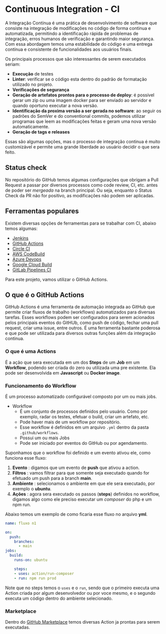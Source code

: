 # Continuous Integration - CI

A Integração Contínua é uma prática de desenvolvimento de software que consiste na integração de modificações no código de forma continua e automatizada, permitindo a identificação rápida de problemas de integração, erros humanos de verificação e garantindo maior segurança. Com essa abordagem temos uma estabilidade do código e uma entrega contínua e consistente de funcionalidades aos usuários finais.

Os principais processos que são interessantes de serem executados seriam:

- **Execução** de testes
- **Linter**: verificar se o código esta dentro do padrão de formatação utilizado no projeto.
- **Verificações de segurança**
- **Geração de artefatos prontos para o processo de deploy**: é possível gerar um zip ou uma imagem docker para ser enviado ao servidor e quando oportuno executar a nova versão.
- **Identificação da proxima versão a ser gerada no software**: ao seguir os padrões do SemVer e do conventional commits, podemos utilizar programas que leem as modificações feitas e geram uma nova versão automaticamente.
- **Geração de tags e releases**

Essas são algumas opções, mas o processo de integração continua é muito customizável e permite uma grande liberdade ao usuário decidir o que sera feito.

## Status check

No repositório do GitHub temos algumas configurações que obrigam a Pull Request a passar por diversos processos como code review, CI, etc. antes de poder ser *mergeada* na branch principal. Ou seja, enquanto o Status Check da PR não for positivo, as modificações não podem ser aplicadas.

## Ferramentas populares

Existem diversas opções de ferramentas para se trabalhar com CI, abaixo temos algumas:

- [Jenkins](https://www.jenkins.io)
- [GitHub Actions](https://github.com/features/actions)
- [Circle CI](https://circleci.com)
- [AWS CodeBuild](https://aws.amazon.com/pt/codebuild/)
- [Azure Devops](https://azure.microsoft.com/pt-br/products/devops)
- [Google Cloud Build](https://azure.microsoft.com/pt-br/products/devops)
- [GitLab Pipelines CI](https://docs.gitlab.com/ee/ci/)

Para este projeto, vamos utilizar o GitHub Actions.

## O que é o GitHub Actions

GitHub Actions é uma ferramenta de automação integrada ao GitHub que permite criar fluxos de trabalho (workflows) automatizados para diversas tarefas. Esses workflows podem ser configurados para serem acionados pelos principais eventos do GitHUb, como push de código, fechar uma pull request, criar uma issue, entre outros. É uma ferramenta bastante poderosa e que pode ser utilizada para diversos outras funções além da integração continua.

### O que é uma Actions

É a ação que sera executada em um dos **Steps** de um **Job** em um **Workflow**, podendo ser criada do zero ou utilizada uma pre existente. Ela pode ser desenvolvida em **Javascript** ou **Docker image**.

### Funcionamento do Workflow

É um processo automatizado configurável composto por um ou mais jobs.

- Workflow
    - É um conjunto de processos definidos pelo usuário. Como por exemplo, radar os testes, efetuar o build, criar um artefato, etc.
    - Pode haver mais de um workflow por repositório.
    - Esse workflow é definidos em um arquivo `.yml` dentro da pasta `.github/workflows`.
    - Possui um ou mais Jobs
    - Pode ser iniciado por eventos do GitHub ou por agendamento.

Suponhamos que o workflow foi definido e um evento ativou ele, como funciona esse fluxo:

1. **Evento** : digamos que um evento de **push** que ativou a action.
2. **Filtros** : vamos filtrar para que somente seja executado quando for efetuado um push para a branch **main**.
3. **Ambiente** : selecionamos o ambiente em que ele sera executado, por exemplo o **ubuntu**.
4. **Ações** : agora sera executado os passos (**steps**) definidos no workflow, digamos algo como ele preciso executar um *composer* do php e um npm run.

Abaixo temos um exemplo de como ficaria esse fluxo no arquivo **yml**.

```yml
name: fluxo n1

on: 
  push:
    branches: 
      - main
jobs:
  build:
    runs-on: ubuntu

    steps:
    - uses: action/run-composer
    - run: npm run prod
```

Note que no steps temos o `uses` e o `run`, sendo que o primeiro executa uma Action criada por algum desenvolvedor ou por voce mesmo, e o segundo executa um código dentro do ambiente selecionado.

### Marketplace

Dentro do [GitHub Marketplace](https://github.com/marketplace?type=actions) temos diversas Action ja prontas para serem executadas.